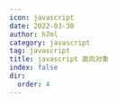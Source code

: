 ```yaml
---
icon: javascript
date: 2022-03-30
author: h7ml
category: javascript
tag: javascript
title: javascript 面向对象
index: false
dir:
  order: 4
---
```

